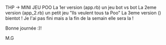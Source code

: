 THP -> MINI JEU POO
 La 1er version (app.rb) un jeu bot vs bot
 La 2eme version (app_2.rb) un petit jeu "Ils veulent tous ta Poo"
 La 3eme version () bientot ! Je l'ai pas fini mais a la fin de la semain elle sera la ! 

 Bonne journée :)!

 M.G



                
                                                                   
